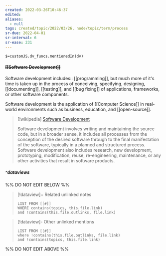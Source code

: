 ```yaml
---
created: 2022-03-26T10:46:37 
edited: 
aliases:
  - null
tags: created/topic/2022/03/26, node/topic/term/process
sr-due: 2022-04-01
sr-interval: 6
sr-ease: 231
---
```

`$=customJS.dv_funcs.mentionedIn(dv)`

#### <s class="topic-title">[[Software Development]]</s>

Software development 
includes:: [[programming]],
but much more of it's time is taken up in the process of conceiving, specifying, designing, [[documenting]], [[testing]], and [[bug fixing]] of applications, frameworks, or other software components.

Software development is the application of [[Computer Science]] in real-world environments such as business, education, and [[open-source]].

> [!wikipedia] [Software Development](https://en.wikipedia.org/wiki/Software%20development)
> 
> Software development involves writing and maintaining the source code, but in a broader sense, it includes all processes from the conception of the desired software through to the final manifestation of the software, typically in a planned and structured process. Software development also includes research, new development, prototyping, modification, reuse, re-engineering, maintenance, or any other activities that result in software products.
>

##### ^dataviews

%% DO NOT EDIT BELOW %%
> [!dataview]+ Related unlinked notes
> ```dataview
> LIST FROM [[#]]
> WHERE contains(topics, this.file.link)
> and !contains(this.file.outlinks, file.link)
> ```
 
> [!dataview]- Other unlinked mentions
> ```dataview
> LIST FROM [[#]]
> where !contains(this.file.outlinks, file.link)
> and !contains(topics, this.file.link)
> ```

%% DO NOT EDIT ABOVE %%
